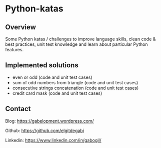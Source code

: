 # Python-katas
## Overview
Some Python katas / challenges to improve language skills, clean code & best practices, unit test knowledge and learn about particular Python features.
## Implemented solutions
* even or odd (code and unit test cases)
* sum of odd numbers from triangle (code and unit test cases)
* consecutive strings concatenation (code and unit test cases)
* credit card mask (code and unit test cases)
## Contact
Blog: https://gabelopment.wordpress.com/

Github: https://github.com/elgitdegabi

Linkedin: https://www.linkedin.com/in/gabogil/
